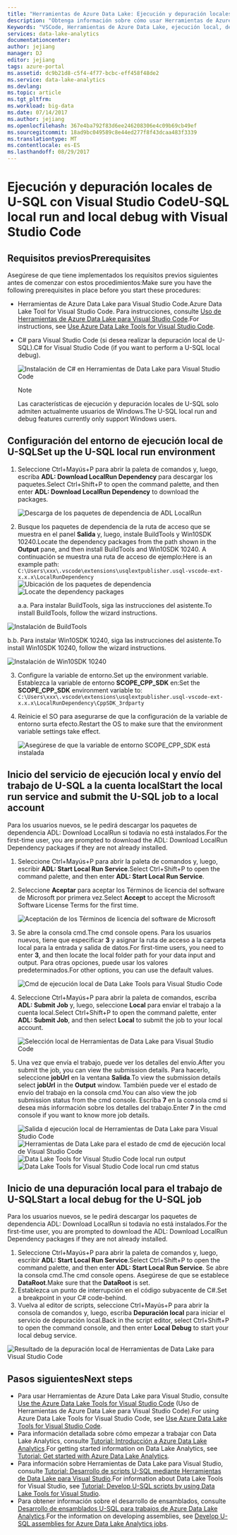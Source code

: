 ```yaml
---
title: "Herramientas de Azure Data Lake: Ejecución y depuración locales de U-SQL con Visual Studio Code | Microsoft Docs"
description: "Obtenga información sobre cómo usar Herramientas de Azure Data Lake para Visual Studio Code para la ejecución y depuración locales."
Keywords: "VSCode, Herramientas de Azure Data Lake, ejecución local, depuración local, archivo de almacenamiento de versión preliminar, cargar en la ruta de acceso de almacenamiento"
services: data-lake-analytics
documentationcenter: 
author: jejiang
manager: DJ
editor: jejiang
tags: azure-portal
ms.assetid: dc9b21d8-c5f4-4f77-bcbc-eff458f48de2
ms.service: data-lake-analytics
ms.devlang: 
ms.topic: article
ms.tgt_pltfrm: 
ms.workload: big-data
ms.date: 07/14/2017
ms.author: jejiang
ms.openlocfilehash: 367e4ba792f83d6ee246208306e4c09b69cb49ef
ms.sourcegitcommit: 18ad9bc049589c8e44ed277f8f43dcaa483f3339
ms.translationtype: MT
ms.contentlocale: es-ES
ms.lasthandoff: 08/29/2017
---
```

# <a name="u-sql-local-run-and-local-debug-with-visual-studio-code"></a><span data-ttu-id="3a5aa-104">Ejecución y depuración locales de U-SQL con Visual Studio Code</span><span class="sxs-lookup"><span data-stu-id="3a5aa-104">U-SQL local run and local debug with Visual Studio Code</span></span>

## <a name="prerequisites"></a><span data-ttu-id="3a5aa-105">Requisitos previos</span><span class="sxs-lookup"><span data-stu-id="3a5aa-105">Prerequisites</span></span>
<span data-ttu-id="3a5aa-106">Asegúrese de que tiene implementados los requisitos previos siguientes antes de comenzar con estos procedimientos:</span><span class="sxs-lookup"><span data-stu-id="3a5aa-106">Make sure you have the following prerequisites in place before you start these procedures:</span></span>
- <span data-ttu-id="3a5aa-107">Herramientas de Azure Data Lake para Visual Studio Code.</span><span class="sxs-lookup"><span data-stu-id="3a5aa-107">Azure Data Lake Tool for Visual Studio Code.</span></span> <span data-ttu-id="3a5aa-108">Para instrucciones, consulte [Uso de Herramientas de Azure Data Lake para Visual Studio Code](data-lake-analytics-data-lake-tools-for-vscode.md).</span><span class="sxs-lookup"><span data-stu-id="3a5aa-108">For instructions, see [Use Azure Data Lake Tools for Visual Studio Code](data-lake-analytics-data-lake-tools-for-vscode.md).</span></span>
- <span data-ttu-id="3a5aa-109">C# para Visual Studio Code (si desea realizar la depuración local de U-SQL).</span><span class="sxs-lookup"><span data-stu-id="3a5aa-109">C# for Visual Studio Code (if you want to perform a U-SQL local debug).</span></span>

   ![Instalación de C# en Herramientas de Data Lake para Visual Studio Code](./media/data-lake-analytics-data-lake-tools-for-vscode-local-run-and-debug/data-lake-tools-for-vscode-install-ms-vscodecsharp.png)
   
   > [!NOTE]
   > <span data-ttu-id="3a5aa-111">Las características de ejecución y depuración locales de U-SQL solo admiten actualmente usuarios de Windows.</span><span class="sxs-lookup"><span data-stu-id="3a5aa-111">The U-SQL local run and debug features currently only support Windows users.</span></span> 


## <a name="set-up-the-u-sql-local-run-environment"></a><span data-ttu-id="3a5aa-112">Configuración del entorno de ejecución local de U-SQL</span><span class="sxs-lookup"><span data-stu-id="3a5aa-112">Set up the U-SQL local run environment</span></span>

1. <span data-ttu-id="3a5aa-113">Seleccione Ctrl+Mayús+P para abrir la paleta de comandos y, luego, escriba **ADL: Download LocalRun Dependency** para descargar los paquetes.</span><span class="sxs-lookup"><span data-stu-id="3a5aa-113">Select Ctrl+Shift+P to open the command palette, and then enter **ADL: Download LocalRun Dependency** to download the packages.</span></span>  

   ![Descarga de los paquetes de dependencia de ADL LocalRun](./media/data-lake-analytics-data-lake-tools-for-vscode-local-run-and-debug/DownloadLocalRun.png)

2. <span data-ttu-id="3a5aa-115">Busque los paquetes de dependencia de la ruta de acceso que se muestra en el panel **Salida** y, luego, instale BuildTools y Win10SDK 10240.</span><span class="sxs-lookup"><span data-stu-id="3a5aa-115">Locate the dependency packages from the path shown in the **Output** pane, and then install BuildTools and Win10SDK 10240.</span></span> <span data-ttu-id="3a5aa-116">A continuación se muestra una ruta de acceso de ejemplo:</span><span class="sxs-lookup"><span data-stu-id="3a5aa-116">Here is an example path:</span></span>  
`C:\Users\xxx\.vscode\extensions\usqlextpublisher.usql-vscode-ext-x.x.x\LocalRunDependency
`  
  <span data-ttu-id="3a5aa-117">![Ubicación de los paquetes de dependencia](./media/data-lake-analytics-data-lake-tools-for-vscode-local-run-and-debug/LocateDependencyPath.png)</span><span class="sxs-lookup"><span data-stu-id="3a5aa-117">![Locate the dependency packages](./media/data-lake-analytics-data-lake-tools-for-vscode-local-run-and-debug/LocateDependencyPath.png)</span></span>

   <span data-ttu-id="3a5aa-118">a.</span><span class="sxs-lookup"><span data-stu-id="3a5aa-118">a.</span></span> <span data-ttu-id="3a5aa-119">Para instalar BuildTools, siga las instrucciones del asistente.</span><span class="sxs-lookup"><span data-stu-id="3a5aa-119">To install BuildTools, follow the wizard instructions.</span></span>   

  ![Instalación de BuildTools](./media/data-lake-analytics-data-lake-tools-for-vscode-local-run-and-debug/InstallBuildTools.png)

   <span data-ttu-id="3a5aa-121">b.</span><span class="sxs-lookup"><span data-stu-id="3a5aa-121">b.</span></span> <span data-ttu-id="3a5aa-122">Para instalar Win10SDK 10240, siga las instrucciones del asistente.</span><span class="sxs-lookup"><span data-stu-id="3a5aa-122">To install Win10SDK 10240, follow the wizard instructions.</span></span>  

  ![Instalación de Win10SDK 10240](./media/data-lake-analytics-data-lake-tools-for-vscode-local-run-and-debug/InstallWin10SDK.png)

3. <span data-ttu-id="3a5aa-124">Configure la variable de entorno.</span><span class="sxs-lookup"><span data-stu-id="3a5aa-124">Set up the environment variable.</span></span> <span data-ttu-id="3a5aa-125">Establezca la variable de entorno **SCOPE_CPP_SDK** en:</span><span class="sxs-lookup"><span data-stu-id="3a5aa-125">Set the **SCOPE_CPP_SDK** environment variable to:</span></span>  
`C:\Users\xxx\.vscode\extensions\usqlextpublisher.usql-vscode-ext-x.x.x\LocalRunDependency\CppSDK_3rdparty
`  
4. <span data-ttu-id="3a5aa-126">Reinicie el SO para asegurarse de que la configuración de la variable de entorno surta efecto.</span><span class="sxs-lookup"><span data-stu-id="3a5aa-126">Restart the OS to make sure that the environment variable settings take effect.</span></span>  

   ![Asegúrese de que la variable de entorno SCOPE_CPP_SDK está instalada](./media/data-lake-analytics-data-lake-tools-for-vscode-local-run-and-debug/ConfigScopeCppSDk.png)

## <a name="start-the-local-run-service-and-submit-the-u-sql-job-to-a-local-account"></a><span data-ttu-id="3a5aa-128">Inicio del servicio de ejecución local y envío del trabajo de U-SQL a la cuenta local</span><span class="sxs-lookup"><span data-stu-id="3a5aa-128">Start the local run service and submit the U-SQL job to a local account</span></span> 
<span data-ttu-id="3a5aa-129">Para los usuarios nuevos, se le pedirá descargar los paquetes de dependencia ADL: Download LocalRun si todavía no está instalados.</span><span class="sxs-lookup"><span data-stu-id="3a5aa-129">For the first-time user, you are prompted to download the ADL: Download LocalRun Dependency packages if they are not already installed.</span></span>
1. <span data-ttu-id="3a5aa-130">Seleccione Ctrl+Mayús+P para abrir la paleta de comandos y, luego, escribir **ADL: Start Local Run Service**.</span><span class="sxs-lookup"><span data-stu-id="3a5aa-130">Select Ctrl+Shift+P to open the command palette, and then enter **ADL: Start Local Run Service**.</span></span>
2. <span data-ttu-id="3a5aa-131">Seleccione **Aceptar** para aceptar los Términos de licencia del software de Microsoft por primera vez.</span><span class="sxs-lookup"><span data-stu-id="3a5aa-131">Select **Accept** to accept the Microsoft Software License Terms for the first time.</span></span> 

   ![Aceptación de los Términos de licencia del software de Microsoft](./media/data-lake-analytics-data-lake-tools-for-vscode-local-run-and-debug/AcceptEULA.png)   
3. <span data-ttu-id="3a5aa-133">Se abre la consola cmd.</span><span class="sxs-lookup"><span data-stu-id="3a5aa-133">The cmd console opens.</span></span> <span data-ttu-id="3a5aa-134">Para los usuarios nuevos, tiene que especificar **3** y asignar la ruta de acceso a la carpeta local para la entrada y salida de datos.</span><span class="sxs-lookup"><span data-stu-id="3a5aa-134">For first-time users, you need to enter **3**, and then locate the local folder path for your data input and output.</span></span> <span data-ttu-id="3a5aa-135">Para otras opciones, puede usar los valores predeterminados.</span><span class="sxs-lookup"><span data-stu-id="3a5aa-135">For other options, you can use the default values.</span></span> 

   ![Cmd de ejecución local de Data Lake Tools para Visual Studio Code](./media/data-lake-analytics-data-lake-tools-for-vscode-local-run-and-debug/data-lake-tools-for-vscode-local-run-cmd.png)
4. <span data-ttu-id="3a5aa-137">Seleccione Ctrl+Mayús+P para abrir la paleta de comandos, escriba **ADL: Submit Job** y, luego, seleccione **Local** para enviar el trabajo a la cuenta local.</span><span class="sxs-lookup"><span data-stu-id="3a5aa-137">Select Ctrl+Shift+P to open the command palette, enter **ADL: Submit Job**, and then select **Local** to submit the job to your local account.</span></span>

   ![Selección local de Herramientas de Data Lake para Visual Studio Code](./media/data-lake-analytics-data-lake-tools-for-vscode-local-run-and-debug/data-lake-tools-for-vscode-select-local.png)
5. <span data-ttu-id="3a5aa-139">Una vez que envía el trabajo, puede ver los detalles del envío.</span><span class="sxs-lookup"><span data-stu-id="3a5aa-139">After you submit the job, you can view the submission details.</span></span> <span data-ttu-id="3a5aa-140">Para hacerlo, seleccione **jobUrl** en la ventana **Salida**.</span><span class="sxs-lookup"><span data-stu-id="3a5aa-140">To view the submission details select **jobUrl** in the **Output** window.</span></span> <span data-ttu-id="3a5aa-141">También puede ver el estado de envío del trabajo en la consola cmd.</span><span class="sxs-lookup"><span data-stu-id="3a5aa-141">You can also view the job submission status from the cmd console.</span></span> <span data-ttu-id="3a5aa-142">Escriba **7** en la consola cmd si desea más información sobre los detalles del trabajo.</span><span class="sxs-lookup"><span data-stu-id="3a5aa-142">Enter **7** in the cmd console if you want to know more job details.</span></span>

   <span data-ttu-id="3a5aa-143">![Salida d ejecución local de Herramientas de Data Lake para Visual Studio Code](./media/data-lake-analytics-data-lake-tools-for-vscode-local-run-and-debug/data-lake-tools-for-vscode-local-run-result.png)
   ![Herramientas de Data Lake para el estado de cmd de ejecución local de Visual Studio Code](./media/data-lake-analytics-data-lake-tools-for-vscode-local-run-and-debug/data-lake-tools-for-vscode-localrun-cmd-status.png)</span><span class="sxs-lookup"><span data-stu-id="3a5aa-143">![Data Lake Tools for Visual Studio Code local run output](./media/data-lake-analytics-data-lake-tools-for-vscode-local-run-and-debug/data-lake-tools-for-vscode-local-run-result.png)
![Data Lake Tools for Visual Studio Code local run cmd status](./media/data-lake-analytics-data-lake-tools-for-vscode-local-run-and-debug/data-lake-tools-for-vscode-localrun-cmd-status.png)</span></span> 


## <a name="start-a-local-debug-for-the-u-sql-job"></a><span data-ttu-id="3a5aa-144">Inicio de una depuración local para el trabajo de U-SQL</span><span class="sxs-lookup"><span data-stu-id="3a5aa-144">Start a local debug for the U-SQL job</span></span>  
<span data-ttu-id="3a5aa-145">Para los usuarios nuevos, se le pedirá descargar los paquetes de dependencia ADL: Download LocalRun si todavía no está instalados.</span><span class="sxs-lookup"><span data-stu-id="3a5aa-145">For the first-time user, you are prompted to download the ADL: Download LocalRun Dependency packages if they are not already installed.</span></span>
  
1. <span data-ttu-id="3a5aa-146">Seleccione Ctrl+Mayús+P para abrir la paleta de comandos y, luego, escribir **ADL: Start Local Run Service**.</span><span class="sxs-lookup"><span data-stu-id="3a5aa-146">Select Ctrl+Shift+P to open the command palette, and then enter **ADL: Start Local Run Service**.</span></span> <span data-ttu-id="3a5aa-147">Se abre la consola cmd.</span><span class="sxs-lookup"><span data-stu-id="3a5aa-147">The cmd console opens.</span></span> <span data-ttu-id="3a5aa-148">Asegúrese de que se establece **DataRoot**.</span><span class="sxs-lookup"><span data-stu-id="3a5aa-148">Make sure that the **DataRoot** is set.</span></span>
3. <span data-ttu-id="3a5aa-149">Establezca un punto de interrupción en el código subyacente de C#.</span><span class="sxs-lookup"><span data-stu-id="3a5aa-149">Set a breakpoint in your C# code-behind.</span></span>
4. <span data-ttu-id="3a5aa-150">Vuelva al editor de scripts, seleccione Ctrl+Mayús+P para abrir la consola de comandos y, luego, escriba **Depuración local** para iniciar el servicio de depuración local.</span><span class="sxs-lookup"><span data-stu-id="3a5aa-150">Back in the script editor, select Ctrl+Shift+P to open the command console, and then enter **Local Debug** to start your local debug service.</span></span>

![Resultado de la depuración local de Herramientas de Data Lake para Visual Studio Code](./media/data-lake-analytics-data-lake-tools-for-vscode-local-run-and-debug/data-lake-tools-for-vscode-local-debug-result.png)


## <a name="next-steps"></a><span data-ttu-id="3a5aa-152">Pasos siguientes</span><span class="sxs-lookup"><span data-stu-id="3a5aa-152">Next steps</span></span>
- <span data-ttu-id="3a5aa-153">Para usar Herramientas de Azure Data Lake para Visual Studio, consulte [Use the Azure Data Lake Tools for Visual Studio Code](data-lake-analytics-data-lake-tools-for-vscode.md) (Uso de Herramientas de Azure Data Lake para Visual Studio Code).</span><span class="sxs-lookup"><span data-stu-id="3a5aa-153">For using Azure Data Lake Tools for Visual Studio Code, see [Use Azure Data Lake Tools for Visual Studio Code](data-lake-analytics-data-lake-tools-for-vscode.md).</span></span>
- <span data-ttu-id="3a5aa-154">Para información detallada sobre cómo empezar a trabajar con Data Lake Analytics, consulte [Tutorial: Introducción a Azure Data Lake Analytics](data-lake-analytics-get-started-portal.md).</span><span class="sxs-lookup"><span data-stu-id="3a5aa-154">For getting started information on Data Lake Analytics, see [Tutorial: Get started with Azure Data Lake Analytics](data-lake-analytics-get-started-portal.md).</span></span>
- <span data-ttu-id="3a5aa-155">Para información sobre Herramientas de Data Lake para Visual Studio, consulte [Tutorial: Desarrollo de scripts U-SQL mediante Herramientas de Data Lake para Visual Studio](data-lake-analytics-data-lake-tools-get-started.md).</span><span class="sxs-lookup"><span data-stu-id="3a5aa-155">For information about Data Lake Tools for Visual Studio, see [Tutorial: Develop U-SQL scripts by using Data Lake Tools for Visual Studio](data-lake-analytics-data-lake-tools-get-started.md).</span></span>
- <span data-ttu-id="3a5aa-156">Para obtener información sobre el desarrollo de ensamblados, consulte [Desarrollo de ensamblados U-SQL para trabajos de Azure Data Lake Analytics](data-lake-analytics-u-sql-develop-assemblies.md).</span><span class="sxs-lookup"><span data-stu-id="3a5aa-156">For the information on developing assemblies, see [Develop U-SQL assemblies for Azure Data Lake Analytics jobs](data-lake-analytics-u-sql-develop-assemblies.md).</span></span>
